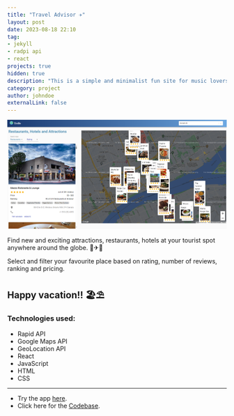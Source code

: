 ```yaml
---
title: "Travel Advisor ✈"
layout: post
date: 2023-08-18 22:10
tag: 
- jekyll 
- radpi api
- react
projects: true
hidden: true
description: "This is a simple and minimalist fun site for music lovers."
category: project
author: johndoe
externalLink: false
---
```

![travel-advisor](../docs/assets/images/travel-advisor.png)

Find new and exciting attractions, restaurants, hotels at your tourist spot anywhere around the globe. 🌴✈🚢

Select and filter your favourite place based on rating, number of reviews, ranking and pricing.

Happy vacation!! 🏖⛱
---
### Technologies used:
- Rapid API
- Google Maps API
- GeoLocation API
- React
- JavaScript
- HTML
- CSS

---

* Try the app [here](https://trawel-worldz.netlify.app/). 
* Click here for the [Codebase](https://github.com/anniepauline/travel_advisor).

